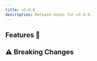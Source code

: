 ```yaml
---
title: v3.0.0
description: Release notes for v3.0.0.
---
```


## Features :rocket:

## ⚠️ Breaking Changes
